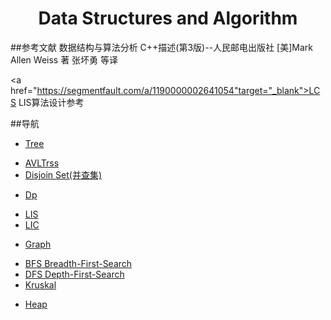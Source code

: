 <h1 align="center">Data Structures and Algorithm</h1>

##参考文献
  数据结构与算法分析 C++描述(第3版)--人民邮电出版社 [美]Mark Allen Weiss 著 张坏勇 等译

  <a href="https://segmentfault.com/a/1190000002641054"target="_blank">LCS LIS算法设计参考</a>

##导航
- [Tree](https://github.com/bwfullcolor/Notes/tree/master/Data_Structures_And_Algorithm/Tree)
 + [AVLTrss](https://github.com/bwfullcolor/Notes/tree/master/Data_Structures_And_Algorithm/Tree/AvlTree)
 + [Disjoin Set(并查集)](https://github.com/bwfullcolor/Notes/tree/master/Data_Structures_And_Algorithm/Tree/Disjoin_set)
- [Dp](https://github.com/bwfullcolor/Notes/tree/master/Data_Structures_And_Algorithm/Dp)
 + [LIS](https://github.com/bwfullcolor/Notes/tree/master/Data_Structures_And_Algorithm/Dp/LIS)
 + [LIC](https://github.com/bwfullcolor/Notes/tree/master/Data_Structures_And_Algorithm/Dp/LIC)
- [Graph](https://github.com/bwfullcolor/Notes/tree/master/Data_Structures_And_Algorithm/Graph)
 + [BFS Breadth-First-Search](https://github.com/bwfullcolor/Notes/tree/master/Data_Structures_And_Algorithm/Graph/BFS)
 + [DFS Depth-First-Search](https://github.com/bwfullcolor/Notes/tree/master/Data_Structures_And_Algorithm/Graph/DFS)
 + [Kruskal](https://github.com/bwfullcolor/Notes/tree/master/Data_Structures_And_Algorithm/Graph/Kruskal)
- [Heap](https://github.com/bwfullcolor/Notes/tree/master/Data_Structures_And_Algorithm/Heap)
